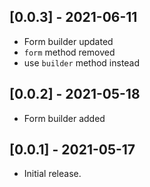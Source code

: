## [0.0.3] - 2021-06-11

- Form builder updated
- `form` method removed
- use `builder` method instead
## [0.0.2] - 2021-05-18

- Form builder added

## [0.0.1] - 2021-05-17

- Initial release.
